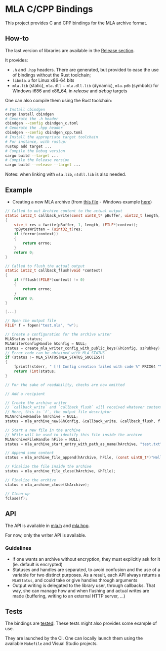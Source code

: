 # MLA C/CPP Bindings

This project provides C and CPP bindings for the MLA archive format.

## How-to

The last version of libraries are available in the [Release section](https://github.com/ANSSI-FR/MLA/releases).

It provides:
* `.h` and `.hpp` headers. There are generated, but provided to ease the use of bindings without the Rust toolchain;
* `libmla.a` for Linux x86-64 bits
* `mla.lib` (static), `mla.dll` + `mla.dll.lib` (dynamic), `mla.pdb` (symbols) for Windows i686 and x86_64, in *release* and *debug* targets

One can also compile them using the Rust toolchain:

```sh
# Install cbindgen
cargo install cbindgen
# Generate the .h header
cbindgen --config cbindgen_c.toml
# Generate the .hpp header
cbindgen --config cbindgen_cpp.toml
# Install the appropriate target toolchain
# For instance, with rustup:
rustup add target ...
# Compile the Debug version
cargo build --target ...
# Compile the Release version
cargo build --release --target ...
```

Notes: when linking with `mla.lib`, `ntdll.lib` is also needed.

## Example

* Creating a new MLA archive (from [this file](tests/linux-gcc-g++/create.c) - Windows example [here](tests/windows-msvc/src/main.c))

```C
// Called to out Archive content to the actual output
static int32_t callback_write(const uint8_t* pBuffer, uint32_t length, void *context, uint32_t *pBytesWritten)
{
    size_t res = fwrite(pBuffer, 1, length, (FILE*)context);
    *pBytesWritten = (uint32_t)res;
    if (ferror(context))
    {
        return errno;
    }
    return 0;
}

// Called to flush the actual output
static int32_t callback_flush(void *context)
{
    if (fflush((FILE*)context) != 0)
    {
        return errno;
    }
    return 0;
}

[...]

// Open the output file
FILE* f = fopen("test.mla", "w");

// Create a configuration for the archive writer
MLAStatus status;
MLAWriterConfigHandle hConfig = NULL;
status = create_mla_writer_config_with_public_keys(&hConfig, szPubkey);
// Error code can be obtained with MLA_STATUS
if (status != MLA_STATUS(MLA_STATUS_SUCCESS))
{
    fprintf(stderr, " [!] Config creation failed with code %" PRIX64 "\n", (uint64_t)status);
    return (int)status;
}

// For the sake of readability, checks are now omitted

// Add a recipient

// Create the archive writer
// `callback_write` and `callback_flush` will received whatever context is given to `mla_archive_new`
// Here, this is `f`, the output file descriptor
MLAArchiveHandle hArchive = NULL;
status = mla_archive_new(&hConfig, &callback_write, &callback_flush, f, &hArchive);

// Start a new file in the archive
// hFile will be used to identify this file inside the archive
MLAArchiveFileHandle hFile = NULL;
status = mla_archive_start_entry_with_path_as_name(hArchive, "test.txt", &hFile);

// Append some content
status = mla_archive_file_append(hArchive, hFile, (const uint8_t*)"Hello, World!\n", (uint32_t)strlen("Hello, World!\n"));

// Finalize the file inside the archive
status = mla_archive_file_close(hArchive, &hFile);

// Finalize the archive
status = mla_archive_close(&hArchive);

// Clean-up
fclose(f);
```

## API

The API is available in [mla.h](mla.h) and [mla.hpp](mla.hpp).

For now, only the writer API is available.

### Guidelines

* If one wants an archive without encryption, they must explicitly ask for it (ie. default is encrypted)
* Statuses and handles are separated, to avoid confusion and the use of a variable for two distinct purposes. As a result, each API always returns a `MLAStatus`, and could take or give handles through arguments
* Output writing is delegated to the library user, through callbacks. That way, she can manage how and when flushing and  actual writes are made (buffering, writing to an external HTTP server, ...)

## Tests

The bindings are [tested](tests). These tests might also provides some example of use.

They are launched by the CI.
One can locally launch them using the available `Makefile` and Visual Studio projects.
